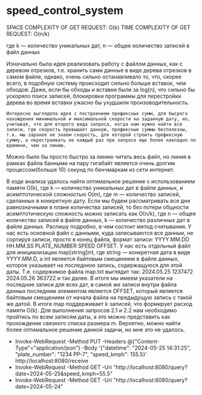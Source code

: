 # speed_control_system

SPACE COMPLEXITY OF GET REQUEST: O(k)
TIME COMPLEXITY OF GET REQUEST: O(n/k)

где k — количество уникальных дат,
n — общее количество записей в файл данных

Изначально была идея реализовать работу с файлом данных, как с деревом отрезков, т.е. хранить сами данные в виде дерева отрезков в самом файле, однако, очень сильно останавливало то, что, скорее всего, в подобную систему происходит сильно больше вставок, чем обходов. Даже, если бы обходы и вставки были за log(n), что сильно бы ускоряло поиск записей, блокировки программы для перестройки дерева во время вставки ужасно бы ухудшили произоводительность.

    Интересно выглядела идея с построением префиксных сумм, для бысрого нахождения минимальной и максимальной скорости на заданную дату, но, учитывая, что для второго вида запроса, когда нам нужно найти все записи, где скорость превышает данную, префиксные суммы бесполезны, т.к. мы заранее не знаем скорость, для которой строить префиксную сумму, а перестраивать ее каждый раз при запросе еще более накладно по времени, чем за линию.

 Можно было бы просто быстро за линию читать весь файл, но линия в рамках файла банными на пару гигабайт является очень долгим процессом(больше 10) секунд по бенчмаркам из сети интернет.

 В ходе анализа удалось найти оптимальное решение с использованием памяти О(k), где k — количество уникальных дат в файле данных, и асимптотической сложностью O(m), где m — количество записей, сделанных в конкретную дату. Если мы будем рассматривать все дни равнозначными в плане количества записей, то без потери общности асимптотическую сложность можно записать как О(n/k), где n — общее количество записей в файле данных, k — количество различных дат в файле данных.
 Распишу подробно, в чем состоит метод считывания. У нас есть основной файл с данными, куда записываются все данные, не сортируя записи, просто в конец файла, формат записи: YYYY.MM.DD HH.MM.SS PLATE_NUMBER SPEED OFFSET. У нас есть отдельный файл для инициализации map[string]int, где string — конкретная дата в виде YYYY.MM.D, а int является байтовым смещением в файле данных, которое указывает на последнюю запись, содержащуюся для этой даты. Т.е. содержимое файла map.txt выглядит так: 2024.05.25 1237472 2024.05.26 363722 и так далее. В итоге мы имеем указатели на последние записи для всех дат, в самой же записи внутри файла данных последним элементом является OFFSET, который является байтовым смещением от начала файла на предыдущую запись с такой же датой. В итоге map поддерживает k записей, что формирует расход памяти O(k). Для выполнения запросов 2.1 и 2.2 нам необходимо пройтись по всем записям даты, а это можно представить как прохождение связного списка размера m.
 Вероятно, можно найти более оптимальное решение данной задачи, но мне это не удалось.

* Invoke-WebRequest -Method PUT -Headers @{"Content-Type"="application/json"} -Body '{"datetime": "2024-05-25 14:31:25", "plate_number": "1234 PP-7", "speed_kmph": 155.5}' http://localhost:8080/receive
* Invoke-WebRequest -Method GET -Uri "http://localhost:8080/query?date=2024-05-25&speed_kmph=55.5"
* Invoke-WebRequest -Method GET -Uri "http://localhost:8080/query?date=2024-05-24"
